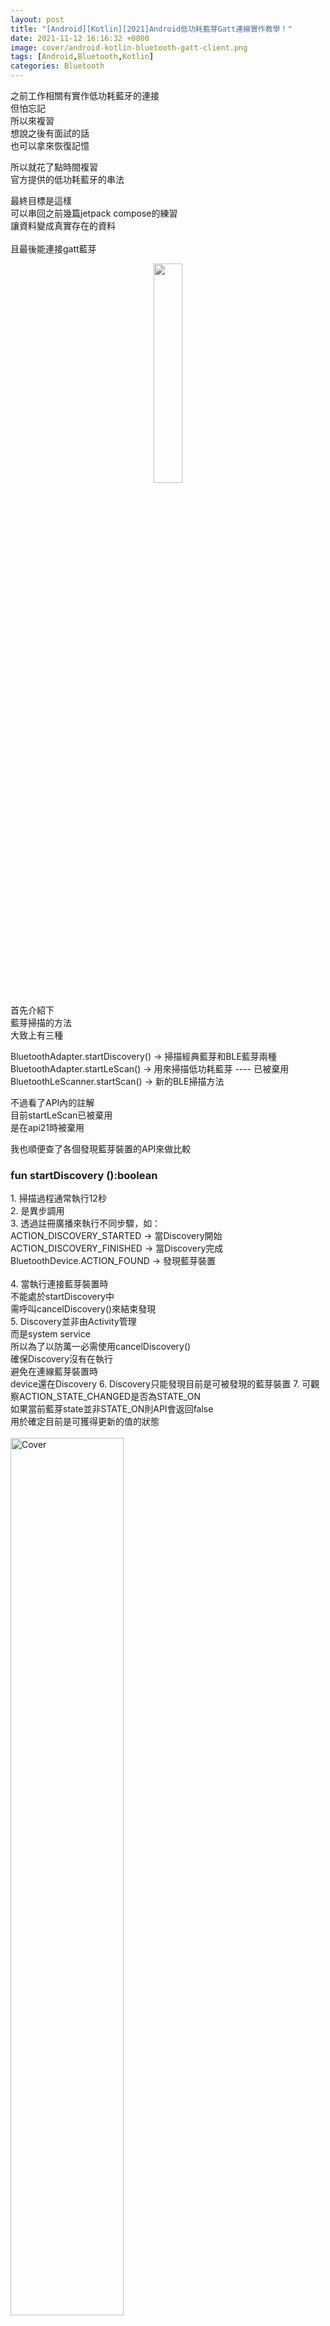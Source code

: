 ```yaml
---
layout: post
title: "[Android][Kotlin][2021]Android低功耗藍芽Gatt連線實作教學！"
date: 2021-11-12 16:16:32 +0800
image: cover/android-kotlin-bluetooth-gatt-client.png
tags: [Android,Bluetooth,Kotlin]
categories: Bluetooth
---
```


之前工作相關有實作低功耗藍牙的連接<br>
但怕忘記<br>
所以來複習<br>
想說之後有面試的話<br>
也可以拿來恢復記憶<br>

所以就花了點時間複習<br>
官方提供的低功耗藍牙的串法<br>

最終目標是這樣<br>
可以串回之前幾篇jetpack compose的練習<br>
讓資料變成真實存在的資料<br><br>
且最後能連接gatt藍芽<br>

<div align="center">
  <img src="/mov/jetpack/ea_ble_discovery.gif" width="30%"/>
</div>


首先介紹下<br>
藍芽掃描的方法<br>
大致上有三種<br>

BluetoothAdapter.startDiscovery() -> 掃描經典藍芽和BLE藍芽兩種<br>
BluetoothAdapter.startLeScan() -> 用來掃描低功耗藍芽 ---- 已被棄用 <br>
BluetoothLeScanner.startScan() -> 新的BLE掃描方法<br>

不過看了API內的註解<br>
目前startLeScan已被棄用<br>
是在api21時被棄用<br>


我也順便查了各個發現藍芽裝置的API來做比較<br>
 <h3> fun startDiscovery ():boolean</h3>
  1.  掃描過程通常執行12秒<br>
  2.  是異步調用<br>
  3.  透過註冊廣播來執行不同步驟，如：<br>
      ACTION_DISCOVERY_STARTED -> 當Discovery開始 <br>
      ACTION_DISCOVERY_FINISHED  -> 當Discovery完成<br>
      BluetoothDevice.ACTION_FOUND -> 發現藍芽裝置<br><br>
  4.  當執行連接藍芽裝置時<br>
      不能處於startDiscovery中<br>
      需呼叫cancelDiscovery()來結束發現<br>
  5.  Discovery並非由Activity管理<br>
      而是system service<br>
      所以為了以防萬一必需使用cancelDiscovery()<br>
      確保Discovery沒有在執行<br>
      避免在連線藍芽裝置時<br>
      device還在Discovery
  6.  Discovery只能發現目前是可被發現的藍芽裝置
  7.  可觀察ACTION_STATE_CHANGED是否為STATE_ON<br>
      如果當前藍芽state並非STATE_ON則API會返回false<br>
      用於確定目前是可獲得更新的值的狀態<br><br>
      <img src="/images/bluetooth/android_state.png" alt="Cover" width="60%" ><br><br>

  8.  如果使用的目標版本小於等於Build.VERSION_CODES#R<br>
      則需要向使用者要求Manifest.permission#BLUETOOTH_ADMIN權限 <br><br>
      <img src="/images/bluetooth/android_R.png" alt="Cover" width="60%" >
  9.  如果使用的目標版本大於等於Build.VERSION_CODES#S<br>
      則需要向使用者要求Manifest.permission#BLUETOOTH_SCAN權限 <br><br>
      <img src="/images/bluetooth/android_S.png" alt="Cover" width="60%" >
      <br><br>
  10. 除此之外<br>
      你可以要求Manifest.permission#ACCESS_FINE_LOCATION權限<br>
      來增加可交互的藍芽裝置種類<br>
      當然你也可以在<uses-permission>新增usesPermissionFlags="neverForLocation" tag<br>
      來避免要求位置權限<br>
      但同時可以搜尋到的裝置種類會有所限制<br><br>

 <h3> fun startScan ( callback:ScanCallback )</h3>

 1.  開始 Bluetooth LE 掃描，掃描結果會透過callback返回
 2.  因為這個沒有帶filters，所以省電的預設當螢幕關閉會stopScan，重新開啟後會resume
 3.  如果使用的目標版本大於等於Build.VERSION_CODES#Q ，則需要向使用者要求Manifest.permission#ACCESS_FINE_LOCATION權限 <br><br>
 4.  如果使用的目標版本小於等於Build.VERSION_CODES#R ，則需要向使用者要求Manifest.permission#BLUETOOTH_ADMIN權限 <br><br>
 <img src="/images/bluetooth/android_R.png" alt="Cover" width="60%" >
 5.  如果使用的目標版本大於等於Build.VERSION_CODES#S ，則需要向使用者要求Manifest.permission#BLUETOOTH_SCAN權限 <br><br>
 <img src="/images/bluetooth/android_S.png" alt="Cover" width="60%" >
 <br><br>
 6. 除此之外 你可以要求Manifest.permission#ACCESS_FINE_LOCATION權限，來增加可交互的藍芽裝置種類，
 當然你也可以在<uses-permission>新增usesPermissionFlags="neverForLocation" tag，來避免要求位置權限
，但同時可以搜尋到的裝置種類會有所限制<br>


```
沒錯他的第4~6項與上方startDiscovery一樣
```

### fun startScan ( filters:List<ScanFilter> , settings:ScanSettings , callback:ScanCallback)

<br>

 1.  特性包含上方startScan ( callback:ScanCallback ) 的 六條<br>
 2.  透過ScanFilter 去篩選掃描的結果，主要支援下面幾項，<a href = "https://developer.android.com/reference/android/bluetooth/le/ScanFilter">可參考</a>：<br>

 <img src="/images/bluetooth/android_filter.png" alt="Cover" width="80%" >
<br><br>

 3.  也透過ScanSettings去設定要針對返回的callback去做怎樣處理，如：返回每個過濾成功的資料、只返回第一個過濾成功的資料...等等，<a href = "https://developer.android.com/reference/android/bluetooth/le/ScanSettings#summary">可參考</a>


<h2> 實際開發：如何進行藍芽掃描</h2>

在manifest中加入上述所需權限<br>
<script src="https://gist.github.com/KuanChunChen/fc855c0ab9c4667df49b253595744d08.js"></script><br>
<br>

在code要求權限，這邊是我寫的一個extension，大家可以依照自己習慣去要求權限<br>
```kotlin
  requestMultiplePermissions(Manifest.permission.ACCESS_FINE_LOCATION,...
```


取得BluetoothAdapter實例<br>
```kotlin
private val bluetoothAdapter: BluetoothAdapter? = BluetoothAdapter.getDefaultAdapter()
```

註冊接收廣播<br>

這邊我繼承一個BroadcastReceiver<br>
並監聽BluetoothDevice.ACTION_FOUND<br>
然後使用receiver type返回結果<br>
```kotlin
private val receiver = DeviceListBoardCast { bleDevice ->

        deviceViewModel.addDevice(bleDevice)
    }
```

這邊是註冊廣播的繼承類，
和平常使用的 BroadcastReceiver沒什麼差異
就是取資料的方式是
```kotlin
val device: BluetoothDevice = intent.getParcelableExtra(BluetoothDevice.EXTRA_DEVICE)!!
val rssi = intent.getShortExtra(BluetoothDevice.EXTRA_RSSI, Short.MIN_VALUE).toInt()
val uuidExtra = intent.getParcelableArrayExtra(BluetoothDevice.EXTRA_UUID)
```

<script src="https://gist.github.com/KuanChunChen/aaf1cacad87443dec44eab7777d27242.js"></script>

這邊是我實作掃描的一個函式<br>
實際上你只要會用<br>
bluetoothAdapter.startDiscovery() && bluetoothAdapter.cancelDiscovery()<br>
就可以進行掃描了<br>

這個函式<br>
主要是進行掃描的開關<br>
並搭配viewmodel與coroutine<br>
做到用viewmodel紀錄刷新狀態，並透過coroutine掃描指定秒數 x 秒 <br>
<script src="https://gist.github.com/KuanChunChen/2e0d11bb4d06d114d9eb911b3b65b3b3.js"></script>

<h2> 實際開發：如何進行藍芽連線</h2>

這邊使用service的方式去串接<br>
首先建立一個service<br>
並建立Binder<br>
用來onBind時返回實例給fragment去調用<br>
<script src="https://gist.github.com/KuanChunChen/9ab4e15232a62ec3894c753896eb4a26.js"></script><br><br>


在service內創建一個 initialize()函式<br>
用在之後bindservice時可以調用初始化<br>

<script src="https://gist.github.com/KuanChunChen/06594ff234da93de9aaed7b1ec2b5480.js"></script>

接著寫個gattCallback實例<br>
這邊主要是onConnectionStateChange、onServicesDiscovered、onCharacteristicRead<br>
分別是當有新的連接狀態改變、新的服務被發現、新的東西讀到後<br>
返回的callback<br>
這邊主要可以根據你的需求<br>
去做判斷式呈現<br>


<script src="https://gist.github.com/KuanChunChen/6e9f5f10af4619fe3d13167a1d599e95.js"></script>

接著這邊<br>
做一個connect的函式<br>
這個函式裡面的bluetoothAdapter<br>
是從前面步驟initialize()實例化<br>


<script src="https://gist.github.com/KuanChunChen/aa1c6a31dc8ee2a38432db88ec0125b3.js"></script><br>


那做一連串片段的null確認後<br>
成功的話就 getRemoteDevice + bluetooth address取得device物件<br>
```kotlin
val device = bluetoothAdapter!!.getRemoteDevice(address)
```

取得後<br>
開始連上gattServer  <br>
帶上前面的gattCallback<br>
```kotlin
bluetoothGatt = device.connectGatt(this, false, gattCallback)
```

那前面可以看到在gattCallback實例化中<br>
有個broadcastUpdate<br>
這個主要是sendBroadcast<br>
這邊也是根據自己需求去定義<br>
要回傳什麼廣播<br>
就可以在其他地方接收事件的廣播<br>




最後<br>
要回到fragment或activity處<br>
連接service了<br>
所以寫一個ServiceConnection實例<br>
在bindservice時使用<br>

<script src="https://gist.github.com/KuanChunChen/476a2e1848472d99f8794f6d19c078f0.js"></script>
如果getSystemService取不到bluetoothManager<br>
可能是前面的權限沒打開<br>
可以檢查看看<br>

然後在你的fragment或activity處<br>
bindservice<br>

```kotlin
val gattServiceIntent = Intent(context, BluetoothLeService::class.java)
requireActivity().bindService(gattServiceIntent, serviceConnection, Context.BIND_AUTO_CREATE)
```
就可以了！<br>

簡單的連接與尋找裝置<br>
大概就是這樣<br>
如果想看怎麼透過第三方工具<br>
擷取藍芽封包可以參考：<br>

<a href="{{site.baseurl}}/2021/11/12/android-bluetooth-hci-packet/">
<img src="/images/cover/ea-android_bluetooth_hci_packet.png" alt="Cover" width="25%" >
[Android][Kotlin]如何抓取Android手機中 Bluetooth 藍芽封包日誌</a>
<br><br>

不過因為這兩種方式<br>
我都覺得沒有到很好用<br>
所以之後還有研究其他抓包方式<br>
也會再更新上來<br>
